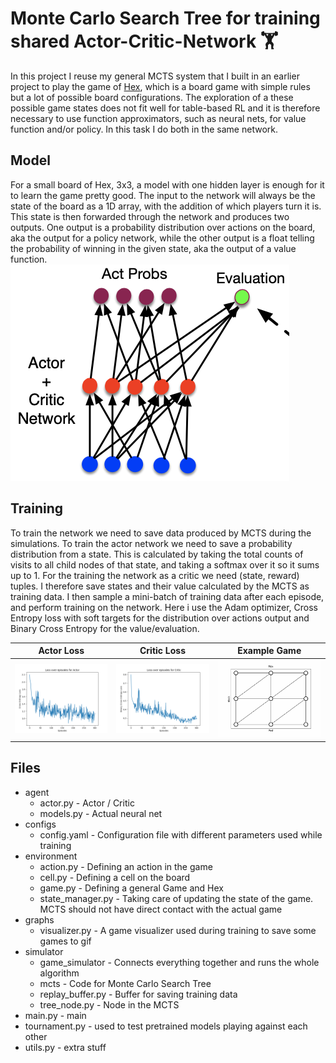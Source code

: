 # Monte Carlo Search Tree for training shared Actor-Critic-Network 🏋️

In this project I reuse my general MCTS system that I built in an earlier project
to play the game of [Hex](https://en.wikipedia.org/wiki/Hex_(board_game)), which is a board
game with simple rules but a lot of possible board configurations. The exploration
of a these possible game states does not fit well for table-based RL and it is 
therefore necessary to use function approximators, such as neural nets, for 
value function and/or policy. In this task I do both in the same network.

## Model
For a small board of Hex, 3x3, a model with one hidden layer is enough for
it to learn the game pretty good. The input to the network will always be the 
state of the board as a 1D array, with the addition of which players turn it is.
This state is then forwarded through the network and produces two outputs. One output
is a probability distribution over actions on the board, aka the output for a policy
network, while the other output is a float telling the probability of winning 
in the given state, aka the output of a value function.
![model](graphs/model.png)

## Training
To train the network we need to save data produced by MCTS during the simulations. To
train the actor network we need to save a probability distribution from a state. This is
calculated by taking the total counts of visits to all child nodes of that state, and taking a
softmax over it so it sums up to 1. For the training the network as a critic we need (state, reward)
tuples. I therefore save states and their value calculated by the MCTS as training data.
I then sample a mini-batch of training data after each episode, and perform training on the network.
Here i use the Adam optimizer, Cross Entropy loss with soft targets for the distribution over actions
output and Binary Cross Entropy for the value/evaluation.   

Actor Loss |  Critic Loss | Example Game
:---:|:----:|:----:
![A](graphs/loss_actor_example.png)  |  ![C](graphs/loss_critic_example.png) | ![E](graphs/example_animation.gif)

## Files
* agent
    * actor.py - Actor / Critic
    * models.py - Actual neural net
* configs
    * config.yaml - Configuration file with different parameters used while training
* environment
    * action.py - Defining an action in the game
    * cell.py - Defining a cell on the board
    * game.py - Defining a general Game and Hex
    * state_manager.py - Taking care of updating the state of the game. MCTS should not have direct contact with the 
    actual game
* graphs
    * visualizer.py - A game visualizer used during training to save some games to gif
* simulator
    * game_simulator - Connects everything together and runs the whole algorithm
    * mcts - Code for Monte Carlo Search Tree
    * replay_buffer.py - Buffer for saving training data 
    * tree_node.py - Node in the MCTS
* main.py - main
* tournament.py - used to test pretrained models playing against each other
* utils.py - extra stuff